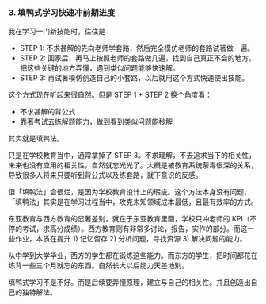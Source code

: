 ### 3. 填鸭式学习快速冲前期进度

我在学习一门新技能时，往往是

* STEP 1: 不求甚解的先向老师学套路，然后完全模仿老师的套路试著做一遍。
* STEP 2: 回家后，再马上按照老师的套路做几遍，找到自己真正不会的地方，把这些关键的地方弄懂，遇到类似问题能够快速解。
* STEP 3: 再试著模仿创造自己的小套路，以后就用这个方式快速使出技能。

这个方式现在听起来很自然。但是 STEP 1 + STEP 2 换个角度看：

* 不求甚解的背公式
* 靠著考试去练解题能力，做到看到类似问题能秒解

其实就是填鸭法。

只是在学校教育当中，通常拿掉了 STEP 3。不求理解，不去追求当下的相关性，未来也没有应用的相关性，自然就忘光光了。大概是被教育系统荼毒很深的关系，导致很多人将来只要听到背公式以及练套路，就下意识的反感。

但「填鸭法」会很烂，是因为学校教育设计上的瑕疵。这个方法本身没有问题，「填鸭法」其实是在学习过程当中，攻克未知领域成本最低，且最有效率的方式。

东亚教育与西方教育的显著差别，就在于东亚教育里面，学校只冲老师的 KPI（不停的考试，求高分成绩）。西方教育则有非常多讨论，报告，实作的部分。而这一些作业，本质在提升 1) 记忆留存 2) 分析问题，寻找资源 3) 解决问题的能力。

从中学到大学毕业，西方的学生都在锻炼这些能力。而东方的学生，把时间都花在练背一些三个月就忘的东西。自然长大以后能力天差地别。

填鸭式学习不是不好。而是后续要弄懂原理，建立与自己的相关性。并且创造出自己的独特解法。
